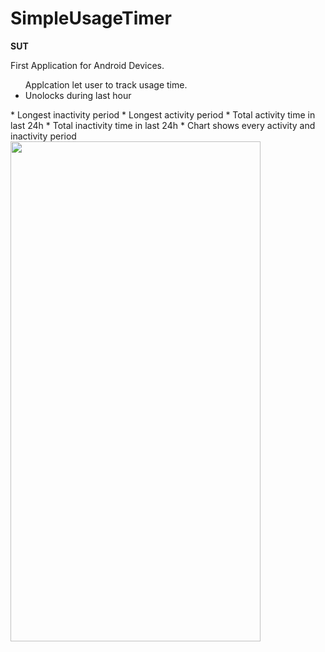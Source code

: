 # SimpleUsageTimer
**SUT**
</hr>
First Application for Android Devices.
<ul>Applcation let user to track usage time.
  <li> Unolocks during last hour</li>
  </ul>
* Longest inactivity period
* Longest activity period
* Total activity time in last 24h
* Total inactivity time in last 24h
* Chart shows every activity and inactivity period 
</hr>
<img align="center" width="400" height="800" src="https://i.imgur.com/5h4aqmM.png">

